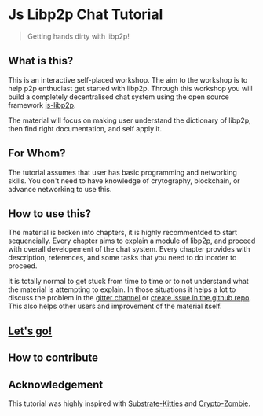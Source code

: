 Js Libp2p Chat Tutorial
=======================
> Getting hands dirty with libp2p!

## What is this?
This is an interactive self-placed workshop. The aim to the workshop is to help p2p enthuciast get started with libp2p. Through this workshop you will build a completely decentralised chat system using the open source framework [js-libp2p](https://github.com/libp2p/js-libp2p/).  

The material will focus on making user understand the dictionary of libp2p, then find right documentation, and self apply it. 

## For Whom?
The tutorial assumes that user has basic programming and networking skills. You don't need to have knowledge of crytography, blockchain, or advance networking to use this.

## How to use this?
The material is broken into chapters, it is highly recommentded to start sequencially. Every chapter aims to explain a module of libp2p, and proceed with overall developement of the chat system. Every chapter provides with description, references, and some tasks that you need to do inorder to proceed. 

It is totally normal to get stuck from time to time or to not understand what the material is attempting to explain. In those situations it helps a lot to discuss the problem in the [gitter channel](https://gitter.im/libp2p-enthusiasts/community) or [create issue in the github repo](https://github.com/shresthagrawal/jslibp2p-chat-tutorial/issues). This also helps other users and improvement of the material itself. 

## [Let's go!](/0/introduction.md)

## How to contribute


## Acknowledgement

This tutorial was highly inspired with [Substrate-Kitties](https://github.com/substrate-developer-hub/substrate-collectables-workshop) and [Crypto-Zombie](https://cryptozombies.io/). 



